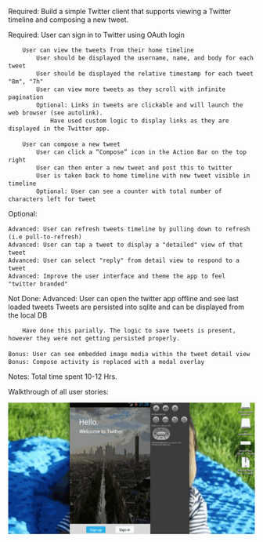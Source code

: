 Required: Build a simple Twitter client that supports viewing a Twitter timeline and composing a new tweet. 

Required: 
		User can sign in to Twitter using OAuth login

		User can view the tweets from their home timeline
			User should be displayed the username, name, and body for each tweet
			User should be displayed the relative timestamp for each tweet "8m", "7h"
			User can view more tweets as they scroll with infinite pagination
			Optional: Links in tweets are clickable and will launch the web browser (see autolink). 
				Have used custom logic to display links as they are displayed in the Twitter app.

		User can compose a new tweet
			User can click a “Compose” icon in the Action Bar on the top right
			User can then enter a new tweet and post this to twitter
			User is taken back to home timeline with new tweet visible in timeline
			Optional: User can see a counter with total number of characters left for tweet

Optional:

	Advanced: User can refresh tweets timeline by pulling down to refresh (i.e pull-to-refresh)
	Advanced: User can tap a tweet to display a "detailed" view of that tweet
	Advanced: User can select "reply" from detail view to respond to a tweet
	Advanced: Improve the user interface and theme the app to feel "twitter branded"

Not Done:
	Advanced: User can open the twitter app offline and see last loaded tweets
		Tweets are persisted into sqlite and can be displayed from the local DB

		Have done this parially. The logic to save tweets is present, however they were not getting persisted properly.

	Bonus: User can see embedded image media within the tweet detail view
	Bonus: Compose activity is replaced with a modal overlay
		
Notes:
	Total time spent 10-12 Hrs.


Walkthrough of all user stories:

![Alt text](https://github.com/prafulmantale/MobileDevelopment/blob/master/Codepath/android/assignments/TwitterApp/TwitterApp.gif)
